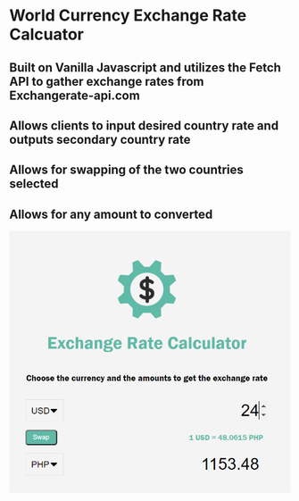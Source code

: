 # World Currency Exchange Rate Calcuator
## Built on Vanilla Javascript and utilizes the Fetch API to gather exchange rates from Exchangerate-api.com 
## Allows clients to input desired country rate and outputs secondary country rate
## Allows for swapping of the two countries selected
## Allows for any amount to converted 
![](img/ExchangeRateCalculator.PNG)
